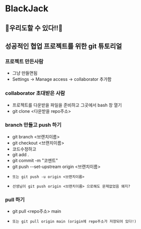 # BlackJack

## 🙌우리도할 수 있다!!🙌
## 성공적인 협업 프로젝트를 위한 git 튜토리얼

### 프로젝트 만든사람
* 그냥 만들면됨
* Settings -> Manage access -> collaborator 추가함

### collaborator 초대받은 사람
* 프로젝트를 다운받을 파일을 준비하고 그곳에서 bash 창 열기
* git clone <다운받을 repo주소>

### branch 만들고 push 하기
* git branch <브랜치이름>
* git checkout <브랜치이름>
* 코드수정하고
* git add .
* git commit -m "코멘트"
* git push --set-upstream origin <브랜치이름>
*     또는 git push -u origin <브랜치이름>
*     선생님이 git push origin <브랜치이름> 으로해도 문제없었음 왜지? 

### pull 하기
* git pull <repo주소> main
*     또는 git pull origin main (origin에 repo주소가 저장되어 있다!)
